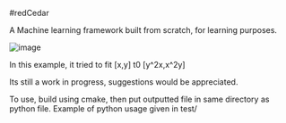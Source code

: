#redCedar


A Machine learning framework built from scratch, for learning purposes.

![image](https://github.com/user-attachments/assets/90e65b01-ffaa-494f-869b-e9c6282f1a6b)

In this example, it tried to fit [x,y] t0 [y^2x,x^2y]

Its still a work in progress, suggestions would be appreciated.

To use, build using cmake, then put outputted file in same directory as python file. Example of python usage given in test/

